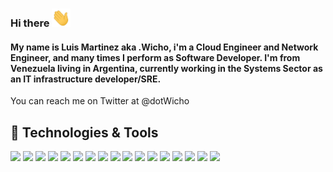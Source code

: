 ### Hi there <img src="hi.gif" width="30px">

#### My name is Luis Martinez aka .Wicho, i'm a Cloud Engineer and Network Engineer, and many times I perform as Software Developer. I'm from Venezuela living in Argentina, currently working in the Systems Sector as an IT infrastructure developer/SRE.

You can reach me on Twitter at @dotWicho 

## 🔧 Technologies & Tools
![](https://img.shields.io/badge/OS-Linux-informational?style=flat&logo=linux&logoColor=white&color=9c9c9c)
![](https://img.shields.io/badge/Editor-IntelliJ_IDEA-informational?style=flat&logo=intellij-idea&logoColor=white&color=9c9c9c)
![](https://img.shields.io/badge/Code-Python-informational?style=flat&logo=python&logoColor=white&color=9c9c9c)
![](https://img.shields.io/badge/Code-Scala-informational?style=flat&logo=scala&logoColor=white&color=9c9c9c)
![](https://img.shields.io/badge/Code-Golang-informational?style=flat&logo=go&logoColor=white&color=9c9c9c)
![](https://img.shields.io/badge/Code-Make-informational?style=flat&logo=cmake&logoColor=white&color=9c9c9c)
![](https://img.shields.io/badge/Shell-Bash-informational?style=flat&logo=gnu-bash&logoColor=white&color=9c9c9c)
![](https://img.shields.io/badge/Tools-PostgreSQL-informational?style=flat&logo=postgresql&logoColor=white&color=9c9c9c)
![](https://img.shields.io/badge/Tools-MySQL-informational?style=flat&logo=mysql&logoColor=white&color=9c9c9c)
![](https://img.shields.io/badge/Tools-Docker-informational?style=flat&logo=docker&logoColor=white&color=9c9c9c)
![](https://img.shields.io/badge/Tools-Kubernetes-informational?style=flat&logo=kubernetes&logoColor=white&color=9c9c9c)
![](https://img.shields.io/badge/Tools-Red_Hat_OpenShift-informational?style=flat&logo=red-hat-open-shift&logoColor=white&color=9c9c9c)
![](https://img.shields.io/badge/Cloud-Digital_Ocean-informational?style=flat&logo=digitalocean&logoColor=white&color=9c9c9c)
![](https://img.shields.io/badge/Cloud-Azure-informational?style=flat&logo=azure&logoColor=white&color=9c9c9c)
![](https://img.shields.io/badge/Cloud-AWS-informational?style=flat&logo=aws&logoColor=white&color=9c9c9c)
![](https://img.shields.io/badge/Cloud-AWS-informational?style=flat&logo=aws&logoColor=white&color=9c9c9c)
![](https://img.shields.io/badge/Cloud-Google-informational?style=flat&logo=google&logoColor=white&color=9c9c9c)

<!-- **dotWicho/dotWicho** is a ✨ _special_ ✨ repository because its `README.md` (this file) appears on your GitHub profile.
<p align='center'>
<a href="https://"><img height="30" src="https://raw.githubusercontent.com/dotWicho/dotWicho/main/icon/dev.png"></a>&nbsp;&nbsp;
<a href="https://twitter.com/dotWicho"><img height="30" src="https://github.com/dotWicho/dotWicho/blob/main/icon/twitter.png?raw=true"></a>&nbsp;&nbsp;
<a href="https://www.linkedin.com/in//"><img height="30" src="https://github.com/dotWicho/dotWicho/blob/main/icon/linkedin.png?raw=true"></a>
</p>
-->
<!--
Here are some ideas to get you started:

- 🔭 I’m currently working on ...
- 🌱 I’m currently learning ...
- 👯 I’m looking to collaborate on ...
- 🤔 I’m looking for help with ...
- 💬 Ask me about ...
- 📫 How to reach me: ...
- 😄 Pronouns: ...
- ⚡ Fun fact: ...
-->
